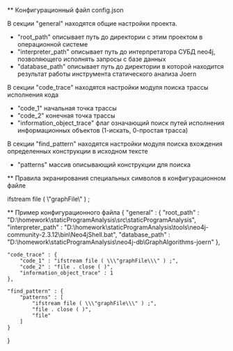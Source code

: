 ** Конфигурационный файл config.json

В секции "general" находятся общие настройки проекта. 
- "root_path" описывает путь до директории с этим проектом в операционной системе
- "interpreter_path" описывает путь до интерпретатора СУБД neo4j, позволяющего исполнять запросы с базе данных
- "database_path" описывает путь до директории в которой находится результат работы инструмента статического анализа Joern

В секции "code_trace" находятся настройки модуля поиска трассы исполнения кода
- "code_1" начальная точка трассы
- "code_2" конечная точка трассы
- "information_object_trace" флаг означающий поиск путей исполнения информационных объектов (1-искать, 0-простая трасса)

В секции "find_pattern" находятся настройки модуля поиска вхождения определенных конструкции в исходном тексте
- "patterns" массив описывающий конструкции для поиска

** Правила экранирования специальных символов в конфигурационном файле

ifstream file ( \\\"graphFile\\\" ) ;

** Пример конфигурационного файла
{
    "general" : {
        "root_path"         : "D:\\homework\\staticProgramAnalysis\\src\\staticProgramAnalysis",
        "interpreter_path"  : "D:\\homework\\staticProgramAnalysis\\tools\\neo4j-community-2.3.12\\bin\\Neo4jShell.bat",
        "database_path"     : "D:\\homework\\staticProgramAnalysis\\neo4j-db\\GraphAlgorithms-joern"
    },

    "code_trace" : {
        "code_1" : "ifstream file ( \\\"graphFile\\\" ) ;",
        "code_2" : "file . close ( )",
        "information_object_trace" : 1
    },

    "find_pattern" : {
        "patterns" : [
            "ifstream file ( \\\"graphFile\\\" ) ;",
            "file . close ( )",
            "file"
        ]
    }
}